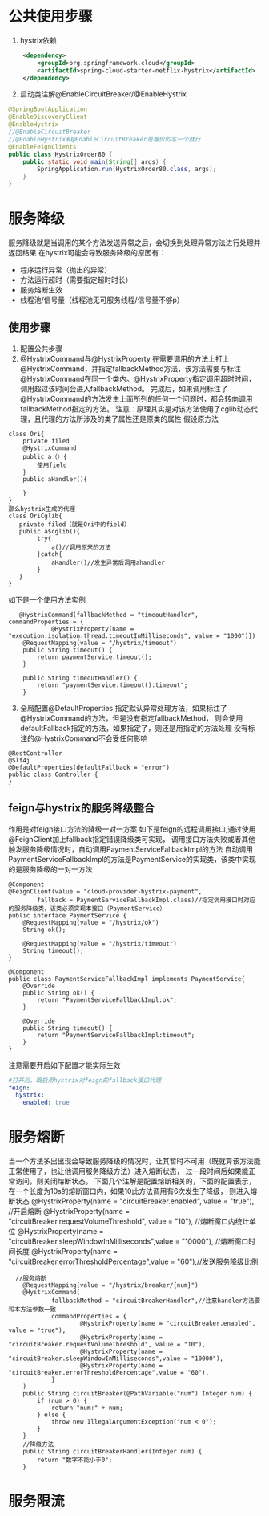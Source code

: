 # 公共使用步骤
1. hystrix依赖
```xml
    <dependency>
        <groupId>org.springframework.cloud</groupId>
        <artifactId>spring-cloud-starter-netflix-hystrix</artifactId>
    </dependency>
```
2. 启动类注解@EnableCircuitBreaker/@EnableHystrix
```java
@SpringBootApplication
@EnableDiscoveryClient
@EnableHystrix
//@EnableCircuitBreaker
//@EnableHystrix和@EnableCircuitBreaker是等价的写一个就行
@EnableFeignClients
public class HystrixOrder80 {
    public static void main(String[] args) {
        SpringApplication.run(HystrixOrder80.class, args);
    }
}
```
# 服务降级
服务降级就是当调用的某个方法发送异常之后，会切换到处理异常方法进行处理并返回结果
在hystrix可能会导致服务降级的原因有：
* 程序运行异常（抛出的异常）
* 方法运行超时（需要指定超时时长）
* 服务熔断生效
* 线程池/信号量（线程池无可服务线程/信号量不够p）
## 使用步骤
1. 配置公共步骤
2. @HystrixCommand与@HystrixProperty
在需要调用的方法上打上@HystrixCommand，并指定fallbackMethod方法，该方法需要与标注
@HystrixCommand在同一个类内。@HystrixProperty指定调用超时时间，调用超过该时间会进入fallbackMethod。
完成后，如果调用标注了@HystrixCommand的方法发生上面所列的任何一个问题时，都会转向调用fallbackMethod指定的方法。
注意：原理其实是对该方法使用了cglib动态代理，且代理的方法所涉及的类了属性还是原类的属性
假设原方法
```text
class Ori{
    private filed
    @HystrixCommand
    public a（）{
        使用field
    }
    public aHandler(){

    }
}
那么hystrix生成的代理
class OriCglib{
   private filed（就是Ori中的field）
   public a$cglib(){
        try{
            a()//调用原来的方法
        }catch{
            aHandler()//发生异常后调用ahandler
        }
   }
}
```
如下是一个使用方法实例
```text
   @HystrixCommand(fallbackMethod = "timeoutHandler", commandProperties = {
            @HystrixProperty(name = "execution.isolation.thread.timeoutInMilliseconds", value = "1000")})
    @RequestMapping(value = "/hystrix/timeout")
    public String timeout() {
        return paymentService.timeout();
    }
    
    public String timeoutHandler() {
        return "paymentService.timeout():timeout";
    }
```
3. 全局配置@DefaultProperties
指定默认异常处理方法，如果标注了@HystrixCommand的方法，但是没有指定fallbackMethod，
则会使用defaultFallback指定的方法，如果指定了，则还是用指定的方法处理
没有标注的@HystrixCommand不会受任何影响
```text
@RestController
@Slf4j
@DefaultProperties(defaultFallback = "error")
public class Controller {
}
```

## feign与hystrix的服务降级整合
作用是对feign接口方法的降级一对一方案
如下是feign的远程调用接口,通过使用@FeignClient加上fallback指定错误降级类可实现，
调用接口方法失败或者其他触发服务降级情况时，自动调用PaymentServiceFallbackImpl的方法
自动调用PaymentServiceFallbackImpl的方法是PaymentService的实现类，该类中实现的是服务降级的一对一方法
```text
@Component
@FeignClient(value = "cloud-provider-hystrix-payment",
        fallback = PaymentServiceFallbackImpl.class)//指定调用接口时对应的服务降级类，该类必须实现本接口（PaymentService）
public interface PaymentService {
    @RequestMapping(value = "/hystrix/ok")
    String ok();

    @RequestMapping(value = "/hystrix/timeout")
    String timeout();
}
```
```text
@Component
public class PaymentServiceFallbackImpl implements PaymentService{
    @Override
    public String ok() {
        return "PaymentServiceFallbackImpl:ok";
    }

    @Override
    public String timeout() {
        return "PaymentServiceFallbackImpl:timeout";
    }
}
```
注意需要开启如下配置才能实际生效
```yaml
#打开后，既启用hystrix对feign的fallback接口代理
feign:
  hystrix:
    enabled: true
```
# 服务熔断
当一个方法多出出现会导致服务降级的情况时，让其暂时不可用（既就算该方法能正常使用了，也让他调用服务降级方法）进入熔断状态，
过一段时间后如果能正常访问，则关闭熔断状态。
下面几个注解是配置熔断相关的，下面的配置表示，在一个长度为10s的熔断窗口内，如果10此方法调用有6次发生了降级，
则进入熔断状态
@HystrixProperty(name = "circuitBreaker.enabled", value = "true"), //开启熔断
@HystrixProperty(name = "circuitBreaker.requestVolumeThreshold", value = "10"), //熔断窗口内统计单位
@HystrixProperty(name = "circuitBreaker.sleepWindowInMilliseconds",value = "10000"), //熔断窗口时间长度
@HystrixProperty(name = "circuitBreaker.errorThresholdPercentage",value = "60"),//发送服务降级比例
```text
  //服务熔断
    @RequestMapping(value = "/hystrix/breaker/{num}")
    @HystrixCommand(
            fallbackMethod = "circuitBreakerHandler",//注意handler方法要和本方法参数一致
            commandProperties = {
                    @HystrixProperty(name = "circuitBreaker.enabled", value = "true"),
                    @HystrixProperty(name = "circuitBreaker.requestVolumeThreshold", value = "10"),
                    @HystrixProperty(name = "circuitBreaker.sleepWindowInMilliseconds",value = "10000"),
                    @HystrixProperty(name = "circuitBreaker.errorThresholdPercentage",value = "60"),
            }
    )
    public String circuitBreaker(@PathVariable("num") Integer num) {
        if (num > 0) {
            return "num:" + num;
        } else {
            throw new IllegalArgumentException("num < 0");
        }
    }
    //降级方法
    public String circuitBreakerHandler(Integer num) {
        return "数字不能小于0";
    }
```

# 服务限流